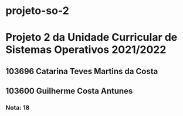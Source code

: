 # projeto-so-2
<h1>Projeto 2 da Unidade Curricular de Sistemas Operativos 2021/2022</h1>
<h2>103696 Catarina Teves Martins da Costa</h2>
<h2>103600 Guilherme Costa Antunes</h2>
<h3>Nota: 18</h3>
